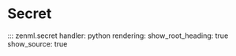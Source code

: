 # Secret

::: zenml.secret
    handler: python
    rendering:
      show_root_heading: true
      show_source: true
